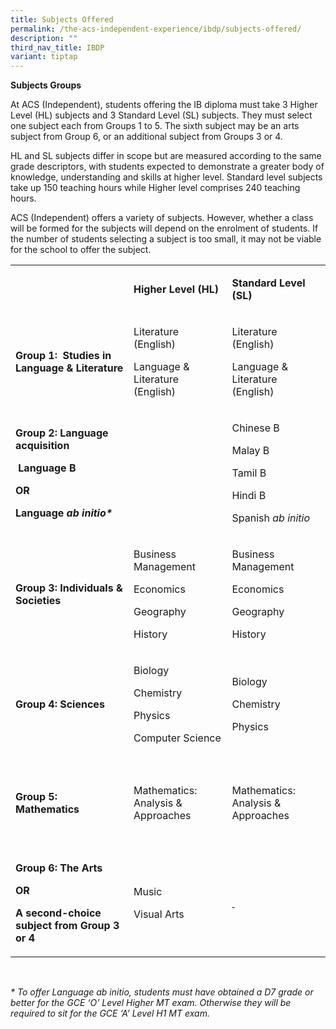 ```yaml
---
title: Subjects Offered
permalink: /the-acs-independent-experience/ibdp/subjects-offered/
description: ""
third_nav_title: IBDP
variant: tiptap
---
```

<p><strong>Subjects Groups&nbsp;</strong>
</p>
<p>At ACS (Independent), students offering the IB diploma must take 3 Higher
Level (HL) subjects and 3 Standard Level (SL) subjects. They must select
one subject each from Groups 1 to 5. The sixth subject may be an arts subject
from Group 6, or an additional subject from Groups 3 or 4.&nbsp;</p>
<p>HL and SL subjects differ in scope but are measured according to the same
grade descriptors, with students expected to demonstrate a greater body
of knowledge, understanding and skills at higher level. Standard level
subjects take up 150 teaching hours while Higher level comprises 240 teaching
hours.&nbsp;</p>
<p>ACS (Independent) offers a variety of subjects. However, whether a class
will be formed for the subjects will depend on the enrolment of students.
If the number of students selecting a subject is too small, it may not
be viable for the school to offer the subject.&nbsp;</p>
<table style="minWidth: 75px">
<colgroup>
<col>
<col>
<col>
</colgroup>
<tbody>
<tr>
<td rowspan="1" colspan="1">
<p><strong>&nbsp;</strong>
</p>
</td>
<td rowspan="1" colspan="1">
<p><strong>Higher Level (HL)</strong>
</p>
</td>
<td rowspan="1" colspan="1">
<p><strong>Standard Level (SL)</strong>
</p>
</td>
</tr>
<tr>
<td rowspan="1" colspan="1">
<p><strong>Group 1:&nbsp; Studies in Language &amp; Literature</strong>
</p>
</td>
<td rowspan="1" colspan="1">
<p>Literature (English)</p>
<p>Language &amp; Literature (English)</p>
</td>
<td rowspan="1" colspan="1">
<p>Literature (English)</p>
<p>Language &amp; Literature (English)</p>
</td>
</tr>
<tr>
<td rowspan="1" colspan="1">
<p><strong>Group 2: Language acquisition</strong>
</p>
<p><strong>&nbsp;Language B&nbsp;</strong>
</p>
<p><strong>OR&nbsp;</strong>
</p>
<p><strong>Language <em>ab initio*</em></strong>
</p>
</td>
<td rowspan="1" colspan="1">
<p><strong>&nbsp;</strong>&nbsp;</p>
<p>&nbsp;</p>
<p></p>
</td>
<td rowspan="1" colspan="1">
<p>Chinese B</p>
<p>Malay B</p>
<p>Tamil B</p>
<p>Hindi B</p>
<p>Spanish <em>ab initio</em>
</p>
</td>
</tr>
<tr>
<td rowspan="1" colspan="1">
<p><strong>Group 3: Individuals &amp; Societies</strong>
</p>
</td>
<td rowspan="1" colspan="1">
<p>Business Management</p>
<p>Economics</p>
<p>Geography</p>
<p>History</p>
</td>
<td rowspan="1" colspan="1">
<p>Business Management</p>
<p>Economics</p>
<p>Geography</p>
<p>History</p>
</td>
</tr>
<tr>
<td rowspan="1" colspan="1">
<p><strong>Group 4: Sciences</strong>
</p>
</td>
<td rowspan="1" colspan="1">
<p>Biology</p>
<p>Chemistry</p>
<p>Physics</p>
<p>Computer Science</p>
</td>
<td rowspan="1" colspan="1">
<p>Biology</p>
<p>Chemistry</p>
<p>Physics</p>
</td>
</tr>
<tr>
<td rowspan="1" colspan="1">
<p><strong>&nbsp;</strong>
</p>
<p><strong>Group 5: Mathematics</strong>
</p>
<p><strong>&nbsp;</strong>
</p>
</td>
<td rowspan="1" colspan="1">
<p>Mathematics:
<br>Analysis &amp; Approaches</p>
</td>
<td rowspan="1" colspan="1">
<p>Mathematics:
<br>Analysis &amp; Approaches</p>
</td>
</tr>
<tr>
<td rowspan="1" colspan="1">
<p><strong>Group 6: The Arts</strong>
</p>
<p><strong>OR</strong>
</p>
<p><strong>A second-choice subject from Group 3 or 4</strong>
</p>
</td>
<td rowspan="1" colspan="1">
<p>Music</p>
<p>Visual Arts</p>
</td>
<td rowspan="1" colspan="1">
<p><u>&nbsp;</u>
</p>
</td>
</tr>
</tbody>
</table>
<p><em>&nbsp;</em>
</p>
<p><em>* To offer Language ab initio, students must have obtained a D7 grade or better for the GCE ‘O’ Level Higher MT exam. Otherwise they will be required to sit for the GCE ‘A’ Level H1 MT exam.</em>
</p>
<p><em>&nbsp;</em>
</p>